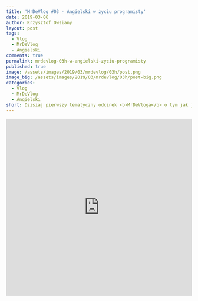 ```yaml
---
title: 'MrDeVlog #03 - Angielski w życiu programisty'
date: 2019-03-06
author: Krzysztof Owsiany
layout: post
tags:
  - Vlog
  - MrDeVlog
  - Angielski
comments: true
permalink: mrdevlog-03h-w-angielski-zyciu-programisty
published: true
image: /assets/images/2019/03/mrdevlog/03h/post.png
image_big: /assets/images/2019/03/mrdevlog/03h/post-big.png
categories:
  - Vlog
  - MrDeVlog
  - Angielski
short: Dzisiaj pierwszy tematyczny odcinek <b>MrDeVloga</b> o tym jak język angielski ma się w kontekście do programowania. Mój punkt widzenia. Myślę, że komuś się przyda zarejestrowana treść.
---
```



<div width="640" height="480" style="margin-left:auto; margin-right:auto;">
<embed width="100%" height="480" src="https://www.youtube.com/embed/dZw24oA4sEs"/>
</div >